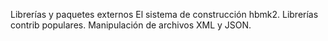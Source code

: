 Librerías y paquetes externos
El sistema de construcción hbmk2.
Librerías contrib populares.
Manipulación de archivos XML y JSON.
